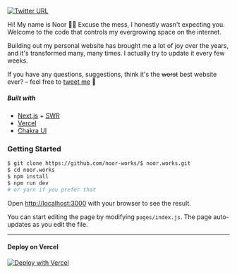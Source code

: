 <!-- This is a [Next.js](https://nextjs.org/) project bootstrapped with [`create-next-app`](https://github.com/vercel/next.js/tree/canary/packages/create-next-app). -->

[![Twitter URL](https://img.shields.io/twitter/url/https/twitter.com/noor.works.svg?style=social&label=Follow%20%40noor.works&ref_src=twsrc%5Etfw)](https://twitter.com/noor.works)

Hi! My name is Noor 🏄‍♂️ Excuse the mess, I honestly wasn't expecting you. Welcome to the code that controls my evergrowing space on the internet. 

Building out my personal website has brought me a lot of joy over the years, and it's transformed many, many times. I actually try to update it every few weeks. 

If you have any questions, suggestions, think it's the ~~worst~~ best website ever? – feel free to [tweet me](https://twitter.com/noor.works) 👋

##### Built with
* [Next.js](https://nextjs.org/) + [SWR](https://swr.vercel.app/)
* [Vercel](https://vercel.com/)
* [Chakra UI](https://chakra-ui.com/)

### Getting Started

```bash
$ git clone https://github.com/noor-works/$ noor.works.git
$ cd noor.works
$ npm install
$ npm run dev
# or yarn if you prefer that
```

Open [http://localhost:3000](http://localhost:3000) with your browser to see the result.

You can start editing the page by modifying `pages/index.js`. The page auto-updates as you edit the file.

---

#### Deploy on Vercel 
[![Deploy with Vercel](https://vercel.com/button)](https://vercel.com/new/git/external?repository-url=https%3A%2F%2Fgithub.com%2Fnoor-works%2Fnoor.works)
